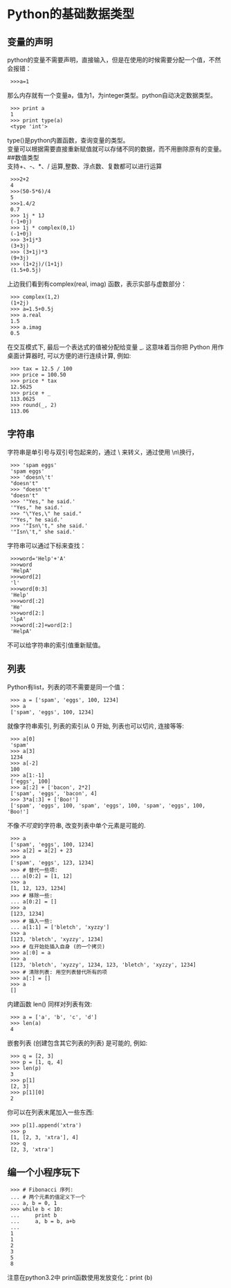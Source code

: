 Python的基础数据类型
===========================
## 变量的声明    
python的变量不需要声明，直接输入，但是在使用的时候需要分配一个值，不然会报错： 
   
     >>>a=1  
那么内存就有一个变量a，值为1，为integer类型。python自动决定数据类型。  

	 >>> print a  
	 1  
	 >>> print type(a)  
	 <type 'int'>  
type()是python内置函数，查询变量的类型。  
变量可以根据需要直接重新赋值就可以存储不同的数据，而不用删除原有的变量。  
##数值类型  
支持+、-、*、/ 运算,整数、浮点数、复数都可以进行运算  

	 >>>2+2  
	 4  
	 >>>(50-5*6)/4  
	 5  
	 >>>1.4/2  
	 0.7  
	 >>> 1j * 1J  
	 (-1+0j)  
	 >>> 1j * complex(0,1)  
	 (-1+0j)  
	 >>> 3+1j*3  
	 (3+3j)  
	 >>> (3+1j)*3  
	 (9+3j)  
	 >>> (1+2j)/(1+1j)  
	 (1.5+0.5j)  
上边我们看到有complex(real, imag) 函数，表示实部与虚数部分： 
 
	 >>> complex(1,2)  
	 (1+2j) 
	 >>> a=1.5+0.5j
	 >>> a.real
	 1.5
	 >>> a.imag
	 0.5
在交互模式下, 最后一个表达式的值被分配给变量 _. 这意味着当你把 Python 用作桌面计算器时, 可以方便的进行连续计算, 例如:  

	 >>> tax = 12.5 / 100
	 >>> price = 100.50
	 >>> price * tax
	 12.5625
	 >>> price + _
	 113.0625
	 >>> round(_, 2)
	 113.06
## 字符串  
字符串是单引号与双引号包起来的，通过 \ 来转义，通过使用 \n\换行，  
 
	 >>> 'spam eggs'
	 'spam eggs'
	 >>> 'doesn\'t'
	 "doesn't"
	 >>> "doesn't"
	 "doesn't"
	 >>> '"Yes," he said.'
	 '"Yes," he said.'
	 >>> "\"Yes,\" he said."
	 '"Yes," he said.'
	 >>> '"Isn\'t," she said.'
	 '"Isn\'t," she said.'
字符串可以通过下标来查找：  

	 >>>word='Help'+'A'
	 >>>word
	 'HelpA'
	 >>>word[2]
	 'l'
	 >>>word[0:3]
	 'Help'
	 >>>word[:2]
	 'He'
	 >>>word[2:]
	 'lpA'
	 >>>word[:2]+word[2:]
	 'HelpA'
不可以给字符串的索引值重新赋值。  
## 列表  
Python有list，列表的项不需要是同一个值：  

	 >>> a = ['spam', 'eggs', 100, 1234]
	 >>> a
	 ['spam', 'eggs', 100, 1234]
就像字符串索引, 列表的索引从 0 开始, 列表也可以切片, 连接等等:  

	 >>> a[0]
	 'spam'
	 >>> a[3]
	 1234
	 >>> a[-2]
	 100
	 >>> a[1:-1]
	 ['eggs', 100]
	 >>> a[:2] + ['bacon', 2*2]
	 ['spam', 'eggs', 'bacon', 4]
	 >>> 3*a[:3] + ['Boo!']
	 ['spam', 'eggs', 100, 'spam', 'eggs', 100, 'spam', 'eggs', 100, 'Boo!']
不像*不可变*的字符串, 改变列表中单个元素是可能的.  

	 >>> a
	 ['spam', 'eggs', 100, 1234]
	 >>> a[2] = a[2] + 23
	 >>> a
	 ['spam', 'eggs', 123, 1234]
	 >>> # 替代一些项:
	 ... a[0:2] = [1, 12]
	 >>> a
	 [1, 12, 123, 1234]
	 >>> # 移除一些:
	 ... a[0:2] = []
	 >>> a
	 [123, 1234]
	 >>> # 插入一些:
	 ... a[1:1] = ['bletch', 'xyzzy']
	 >>> a
	 [123, 'bletch', 'xyzzy', 1234]
	 >>> # 在开始处插入自身 (的一个拷贝)
	 >>> a[:0] = a
	 >>> a
	 [123, 'bletch', 'xyzzy', 1234, 123, 'bletch', 'xyzzy', 1234]
	 >>> # 清除列表: 用空列表替代所有的项
	 >>> a[:] = []
	 >>> a
	 []
内建函数 len() 同样对列表有效:  

	 >>> a = ['a', 'b', 'c', 'd']
	 >>> len(a)
	 4
嵌套列表 (创建包含其它列表的列表) 是可能的, 例如:  

	 >>> q = [2, 3]
	 >>> p = [1, q, 4]
	 >>> len(p)
	 3
	 >>> p[1]
	 [2, 3]
 	 >>> p[1][0]
	 2
你可以在列表末尾加入一些东西:  

     >>> p[1].append('xtra')
     >>> p
     [1, [2, 3, 'xtra'], 4]
     >>> q
     [2, 3, 'xtra']
## 编一个小程序玩下  
	 >>> # Fibonacci 序列:
	 ... # 两个元素的值定义下一个
	 ... a, b = 0, 1
	 >>> while b < 10:
	 ...     print b
	 ...     a, b = b, a+b
	 ...
 	 1
	 1
	 2
	 3
	 5
     8
注意在python3.2中 print函数使用发放变化：print (b)
